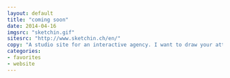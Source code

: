 ```yaml
---
layout: default
title: "coming soon"
date: 2014-04-16
imgsrc: "sketchin.gif"
sitesrc: "http://www.sketchin.ch/en/"
copy: "A studio site for an interactive agency. I want to draw your attention to the vertical nav text color transition as the image slides under it; very slick. I like lots of pieces, though the overall look is a bit corporate for my taste. Then again, their client may go for it. "
categories:
- favorites
- website
---
```


    
    
    

    
    